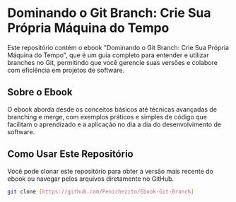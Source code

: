 # Dominando o Git Branch: Crie Sua Própria Máquina do Tempo

Este repositório contém o ebook "Dominando o Git Branch: Crie Sua Própria Máquina do Tempo", que é um guia completo para entender e utilizar branches no Git, permitindo que você gerencie suas versões e colabore com eficiência em projetos de software.

## Sobre o Ebook

O ebook aborda desde os conceitos básicos até técnicas avançadas de branching e merge, com exemplos práticos e simples de código que facilitam o aprendizado e a aplicação no dia a dia do desenvolvimento de software.

## Como Usar Este Repositório

Você pode clonar este repositório para obter a versão mais recente do ebook ou navegar pelos arquivos diretamente no GitHub.

```bash
git clone [https://github.com/Penichezito/Ebook-Git-Branch]
